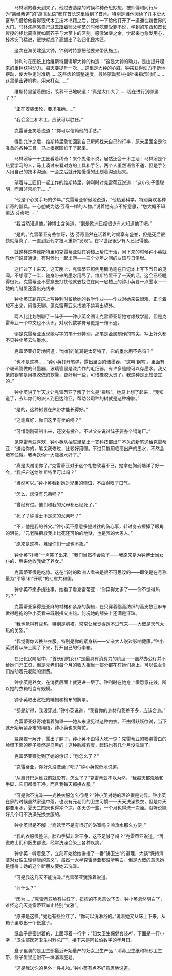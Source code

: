 　　马林溪的春天到来了。他过去造屋的时候种种奇思妙想，被师傅和同行斥为“离经叛道”的“胡言乱语”都在首长这里得到了首肯。特别是当他阅读了几本史大富专门借给他看得现代木工技术书籍之后，犹如一下给他打开了一道通往新世界的大门。马林溪痛感自己过去跟着师父学艺的时候吃苦受罪不说，学到的东西和首长传授的相比简直就如同芥子与大萝卜的区别。感激涕零之余，学起来也愈发用心，技术突飞猛进，很快就成了高雄出了名归化民木匠。

　　这次在海关建造大钟，钟利时特意把他要来带队施工。

　　钟利时在图纸上给维斯特里讲解大钟的构造：“这是大钟的动力，是由提升起来的重锤获得动力。每天要提升一次……这里是大钟的心脏，钟摆获得动力不断地摆动，使大钟走时准确……这些齿轮调整速度，最终驱动那些指针来指示时间……这里是击锤机构，用来打点……”

　　维斯特里望着图纸，羡慕不已地叹道：“真是太伟大了……现在进行到哪里了？”

　　“正在安装齿轮，要求准确……”

　　“我会金工和木工，应该可以胜任。”

　　克雷蒂亚笑着说道：“你可以信赖他的手艺。”

　　得到允许之后，维斯特里急忙回到自己房间找来自己的行李，原来里面全是他准备的各种工具。马上根据图纸干了起来。

　　马林溪等一干工匠看着稀奇：来个鬼佬不说，居然还会干木工活！马林溪是个热爱学习的人，马上凑过来看对方的工具和手艺。两个人虽然语言不通，但是手艺人用自己的技术沟通，一会之后就开始慢慢的比划着沟通起来。

　　望着与工匠们一起工作的维斯特里，钟利时对克雷蒂亚说道：“这小伙子很聪明，而且非常能干……”

　　“他是个心灵手巧的少年。”克雷蒂亚骄傲地说道，“他热爱科学，特别喜欢各种新奇的器具。一心想成为达·芬奇一样的人物。”说着她有点不好意思，“您大概不知道达·芬奇吧……”

　　“我当然知道他。”钟博士含笑道，“倒是欧洲已经很少有人知道他了吧。”

　　“是的。”克雷蒂亚有些惊讶，达·芬奇虽然在活着的时候享有盛誉，但是死后很快就落寞了，一直到近代才被人重新“发现”。在17世纪很少有人还记得他。

　　就这样这样维斯特里和克雷蒂亚就在钟楼上帮忙干活，闲下来的时候钟小英就教他们说普通话，有时候也一起出游——三个少年之间的友谊与日俱增。

　　这样过了十来天。这天晚上，克雷蒂亚照例用鹅毛笔在日记本上写下当日的见闻。不想写了一半，随身带来的墨水用尽了。维斯特里干了一天的活，这会已经睡得很死。克雷蒂亚不愿意去打扰他就去找住在同一层楼上的钟小英要一点墨水——她的门缝里还露出光线来

　　钟小英正趴在床上写钟利时留给她的数学作业——作业对她来说很难，正卡着想不出来，闷得无聊。见克雷蒂亚来找她不禁喜出望外。

　　两人比比划划聊了一阵子——钟小英企图让克雷蒂亚帮她考虑数学题。但是克雷蒂亚一个中文也不认识，对现代数学符号更是一窍不通。

　　倒是克雷蒂亚发现她写字的笔十分特别。那笔是金属制作的笔尖，写上好久都不见钟小英去沾墨水。

　　克雷蒂亚好奇地问道：“你们的笔真是太奇特了，它的墨水用不完吗？”

　　“也不是这样……”钟小英打开笔弹，露出里面的储墨器，“这叫‘钢笔’。里面有个玻璃管做的储墨器，玻璃管里是漆片作的毛细器，有许多缝隙可以存墨水。我父亲的钢笔是用橡胶做的软囊，更好用一些，可惜橡胶太贵了。我这种是比较便宜的。”

　　钟小英讲了半天才让克雷蒂亚了解了什么是“橡胶”。她马上想了起来：“我知道了，去年你们的派人到巴达维亚，帮助公司种的树就是这种橡胶。”

　　“是的，这种树要在热带才能长得好。”

　　“这笔真好，你们这里有卖的吗？”

　　“可惜刚刚研制出来，还没有投产。不过父亲说过阵子要办个钢笔厂。”

　　见克雷蒂亚喜欢，钟小英从抽屉里拿出一支科技部出厂不久的新笔送给克雷蒂亚：“送给你的，笔尖我修过，比较好用喔。不过只能用临高出产的墨水，不然会堵塞住得。我再送你一大瓶墨水好了。”

　　“真是太谢谢你了。”克雷蒂亚对于这个礼物欣喜不已，她拿在胸前端详了好一会，“我把它送给维斯特里可以吗？”

　　“当然可以。”钟小英看到她对兄弟的情谊，不由得叹了口气。

　　“怎么，您没有兄弟吗？”

　　“曾经有过。他们和我的父母都已经死了。”

　　“死了？钟博士不是您的父亲吗？”

　　“不，他是我的养父。”钟小英不愿意多提过往的伤心事，转过身去擦掉了眼角的泪花，“元老院把救我出比死还可怕的地狱，也是我的大恩人。”

　　“原来是这样。难怪你们一点也不象。”

　　钟小英“扑哧”一声笑了出来：“我们当然不会象了——我原来是为钟博士当女仆的，后来他收我做了养女。”

　　克雷蒂亚很是吃惊。这在当时的欧洲人看来是很不可思议的——即使是在号称最为“平等”和“开明”的七省共和国。

　　钟小英不愿多提往事，她看了看克雷蒂亚：“你穿得太多了——你不觉得热吗？”

　　克雷蒂亚穿得是亚麻的衬裙和紧身的胸褡，在只穿着临高纺织的高支数亚麻布做得睡袍的钟小英看来既别扭又炎热。何况她的额头上还满是汗珠。

　　“我也觉得有些热，特别是胸褡，常常让我觉得透不过气来——大概是天气太热的关系。”

　　“我觉得你该换些衣服。特别是你的紧身褡——父亲大人说过影响健康。”钟小英说着从床上爬了下来，打开自己的行李箱。

　　在归化民阶层中，“首长们的女仆”是最具有消费力的阶层——虽然办公厅并不给她们开工资，但是元老们每个月的收入相当一部分都花在她们身上。可以说女仆们推动着元老院的消费。

　　钟小英是养女，在消费层面上就更进一层了。钟利时在她身上很愿意花钱，所以她的衣箱相当有规模。

　　钟小英取出宽松的睡袍和棉布的胸罩。

　　“都是新得，我没穿过。”钟小英说道，“我看你的身材和我差不多，应该合身。”

　　克雷蒂亚好奇地看着胸罩——她从来没见过这种内衣。不由得跃跃欲试，当下就开始解紧身褡的绳结，钟小英也来帮忙。

　　紧身褡一解开，露出了脖子，钟小英不由得大吃一惊：克雷蒂亚的粉嫩雪白的脸蛋下面的脖子竟然是乌黑的！这种肮脏程度，起码也有几个月没洗澡了。

　　克雷蒂亚察觉到了她的惊讶：“您怎么了？”

　　“克雷蒂亚，你好久没洗澡了吧？”钟小英惊奇地说道。

　　“从离开巴达维亚前就没有。怎么了？”克雷蒂亚不以为然，“我每天都洗脸和手脚，它们都很干净。而且我每天都换衣服。”

　　“可是你不洗澡——光换衣服怎么行呢？”钟小英对她的理论很是诧异。钟小英在家的时候虽然家道中落，也没有元老们的卫生习惯——天天洗澡换衣，但是每天都要用水，夏天三四天也得冲个凉，冬天少一些，一个月也得洗一次澡。没听说能好几个月不洗澡光换衣服的。

　　钟小英很是不解：“商馆里不是有很好的浴室吗？冷热水那么方便。”

　　“我的衣服很整洁，脸和手脚非常干净，这不足够了吗？”克雷蒂亚说道，“再说教士们和医生都说，经常洗澡会染上各种疾病。”

　　钟小英一听着急了，立刻开始给她讲授了一番“讲卫生”的道理，大谈“保持清洁对女性生理健康的意义”，虽然一大半克雷蒂亚都没听明白，但是大概的意思她是懂得：她的这个新朋友要她去洗澡。

　　“可是我这几天不能洗澡。”克雷蒂亚犹豫着说道。

　　“为什么？”

　　“因为……”克雷蒂亚脸有些红了，扭捏的不愿意说下去。钟小英忽然明白了，难怪这几天克雷蒂亚举止特别“文雅”。

　　“原来是这样。”她也有些脸红了，“你可以洗淋浴的。”说着她又从床上下来，从箱子里取出一个纸盒子。

　　纸盒子是密封着的，上面印着一行字：“妇女卫生保健套装A”，下面是一行小字：“卫生部医药卫生材料总厂”。接下来是阿拉伯数字的年月日。

　　盒子里装的是卫生部最近开始量产的妇女卫生产品：消毒卫生纸和棉纱卫生带，盒子里里还附带一块消毒肥皂。

　　“这是我送你的另外一件礼物。”钟小英有点不好意思地说道。
